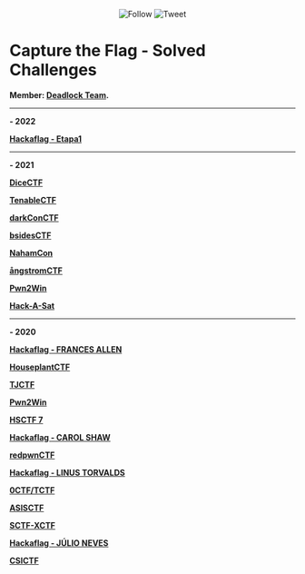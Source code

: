<p align="center">
    <img alt="Follow" src="https://img.shields.io/github/followers/EffectRenan?style=social">
    <img alt="Tweet" src="https://img.shields.io/twitter/follow/EffectRenan?label=Follow&style=social">
</p>

# Capture the Flag - Solved Challenges

**Member: [Deadlock Team](https://deadlock.team/members).**

***

**- 2022**

**[Hackaflag - Etapa1](https://github.com/EffectRenan/CTF/tree/hackaflag_2022_1)**

***

**- 2021**

**[DiceCTF](https://github.com/EffectRenan/CTF/tree/DiceCTF_2021)**

**[TenableCTF](https://github.com/EffectRenan/CTF/tree/TenableCTF_2021)**

**[darkConCTF](https://github.com/EffectRenan/CTF/tree/darkConCTF_2021)**

**[bsidesCTF](https://github.com/EffectRenan/CTF/tree/bsidesCTF_2021)**

**[NahamCon](https://github.com/EffectRenan/CTF/tree/nahamconCTF_2021)**

**[ångstromCTF](https://github.com/EffectRenan/CTF/tree/angstromCTF_2021)**

**[Pwn2Win](https://github.com/EffectRenan/CTF/tree/pwn2win-2021)**

**[Hack-A-Sat](https://github.com/EffectRenan/CTF/tree/hackasat_2021)**

***

**- 2020**

**[Hackaflag - FRANCES ALLEN](https://github.com/EffectRenan/CTF/tree/hackaflag_2020_FRANCES-ALLEN)**

**[HouseplantCTF](https://github.com/EffectRenan/CTF/tree/HouseplantCTF_2020)**

**[TJCTF](https://github.com/EffectRenan/CTF/tree/TJCTF_2020)**

**[Pwn2Win](https://github.com/EffectRenan/CTF/tree/pwn2win)**

**[HSCTF 7](https://github.com/EffectRenan/CTF/tree/HSCTF7_2020)**

**[Hackaflag - CAROL SHAW](https://github.com/EffectRenan/CTF/tree/hackaflag_2020_CAROL-SHAW)**

**[redpwnCTF](https://github.com/EffectRenan/CTF/tree/redpwnCTF_2020)**

**[Hackaflag - LINUS TORVALDS](https://github.com/EffectRenan/CTF/tree/hackaflag_2020_LINUS-TORVALDS)**

**[0CTF/TCTF](https://github.com/EffectRenan/CTF/tree/0ctf-tctf_2020)**

**[ASISCTF](https://github.com/EffectRenan/CTF/tree/ASISCTF_2020)**

**[SCTF-XCTF](https://github.com/EffectRenan/CTF/tree/SCTF-XCTF_2020)**

**[Hackaflag - JÚLIO NEVES](https://github.com/EffectRenan/CTF/tree/hackaflag_2020_JULIO-NEVES)**

**[CSICTF](https://github.com/EffectRenan/CTF/tree/CSICTF_2020)**
